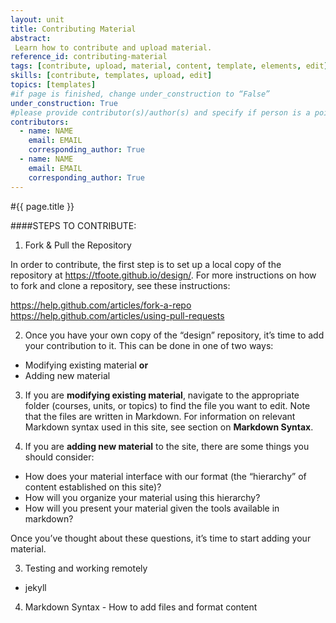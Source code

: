 ```yaml
---
layout: unit
title: Contributing Material
abstract:
 Learn how to contribute and upload material.
reference_id: contributing-material
tags: [contribute, upload, material, content, template, elements, edit]
skills: [contribute, templates, upload, edit]
topics: [templates]
#if page is finished, change under_construction to “False”
under_construction: True
#please provide contributor(s)/author(s) and specify if person is a point of contact (default is "True")
contributors:
  - name: NAME
    email: EMAIL
    corresponding_author: True
  - name: NAME
    email: EMAIL
    corresponding_author: True
---
```


#{{ page.title }}


####STEPS TO CONTRIBUTE:

1.  Fork & Pull the Repository

In order to contribute, the first step is to set up a local copy of the repository at https://tfoote.github.io/design/.  For more instructions on how to fork and clone a repository, see these instructions:

https://help.github.com/articles/fork-a-repo
https://help.github.com/articles/using-pull-requests


2. Once you have your own copy of the “design” repository, it’s time to add your contribution to it.  This can be done in one of two ways:

* Modifying existing material **or**
* Adding new material


3.  If you are **modifying existing material**, navigate to the appropriate folder (courses, units, or topics) to find the file you want to edit.  Note that the files are written in Markdown.  For information on relevant Markdown syntax used in this site, see section on **Markdown Syntax**.

4.  If you are **adding new material** to the site, there are some things you should consider:

* How does your material interface with our format (the “hierarchy” of content established on this site)?
* How will you organize your material using this hierarchy?
* How will you present your material given the tools available in markdown?

Once you’ve thought about these questions, it’s time to start adding your material.  

3. Testing and working remotely

* jekyll

4. Markdown Syntax - How to add files and format content


